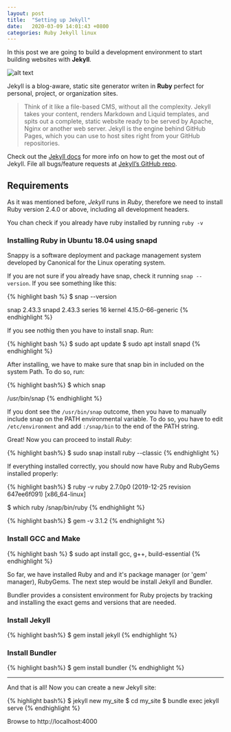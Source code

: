 ```yaml
---
layout: post
title:  "Setting up Jekyll"
date:   2020-03-09 14:01:43 +0800
categories: Ruby Jekyll linux
---
```


In this post we are going to build a development environment to start building websites with **Jekyll**.

![alt text](https://jekyllrb.com/img/logo-2x.png "Jekyll")

Jekyll is a blog-aware, static site generator writen in **Ruby** perfect for personal, project, or organization sites.

> Think of it like a file-based CMS, without all the complexity. Jekyll takes your content, renders Markdown and Liquid templates, and spits out a complete, static website ready to be served by Apache, Nginx or another web server. Jekyll is the engine behind GitHub Pages, which you can use to host sites right from your GitHub repositories.

Check out the [Jekyll docs][jekyll-docs] for more info on how to get the most out of Jekyll. File all bugs/feature requests at [Jekyll’s GitHub repo][jekyll-gh].

[jekyll-docs]: http://jekyllrb.com/docs/home
[jekyll-gh]:   https://github.com/jekyll/jekyll

## Requirements

As it was mentioned before, *Jekyll* runs in *Ruby*, therefore we need to install Ruby version 2.4.0 or above, including all development headers.

You chan check if you already have ruby installed by running `ruby -v`

### Installing Ruby in Ubuntu 18.04 using snapd

Snappy is a software deployment and package management system developed by Canonical for the Linux operating system.

If you are not sure if you already have snap, check it running `snap --version`. If you see something like this:

{% highlight bash %}
$ snap --version

snap    2.43.3
snapd   2.43.3
series  16
kernel  4.15.0-66-generic
{% endhighlight %}

If you see nothig then you have to install snap. Run:

{% highlight bash %}
$ sudo apt update
$ sudo apt install snapd
{% endhighlight %}

After installing, we have to make sure that snap bin in included on the system Path. To do so, run:

{% highlight bash%}
$ which snap

/usr/bin/snap
{% endhighlight %}

If you dont see the `/usr/bin/snap` outcome, then you have to manually include snap on the PATH environmental variable. To do so, you have to edit `/etc/environment` and add `:/snap/bin` to the end of the PATH string.

Great! Now you can proceed to install *Ruby*:

{% highlight bash%}
$ sudo snap install ruby --classic
{% endhighlight %}


If everything installed correctly, you should now have Ruby and RubyGems installed properly:

{% highlight bash%}
$ ruby -v
ruby 2.7.0p0 (2019-12-25 revision 647ee6f091) [x86_64-linux]

$ which ruby
/snap/bin/ruby
{% endhighlight %}


{% highlight bash%}
$ gem -v
3.1.2
{% endhighlight %}

### Install GCC and Make

{% highlight bash %}
$ sudo apt install gcc, g++, build-essential
{% endhighlight %}

So far, we have installed Ruby and and it's package manager (or 'gem' manager), RubyGems. The next step would be install Jekyll and Bundler.

Bundler provides a consistent environment for Ruby projects by tracking and installing the exact gems and versions that are needed.

### Install Jekyll

{% highlight bash%}
$ gem install jekyll
{% endhighlight %}

### Install Bundler

{% highlight bash%}
$ gem install bundler
{% endhighlight %}

---

And that is all! Now you can create a new Jekyll site:

{% highlight bash%}
$ jekyll new my_site
$ cd my_site
$ bundle exec jekyll serve
{% endhighlight %}

Browse to http://localhost:4000



<!-- 

Sources

https://jekyllrb.com/docs/

(https://www.ruby-lang.org/en/documentation/installation/)
(https://stackify.com/install-ruby-on-ubuntu-everything-you-need-to-get-going/)


(https://stackoverflow.com/questions/57121916/the-command-could-not-be-located-because-snap-bin-is-not-included-in-the-path)


-->



